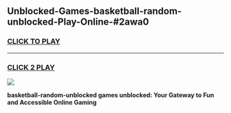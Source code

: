 
## Unblocked-Games-basketball-random-unblocked-Play-Online-#2awa0
<h3>
<a href="https://premium.freeplayer.one?title=basketball-random-unblocked&ref=27F">CLICK TO PLAY</a></h3>
<hr>

<h3>
<a href="https://premium.freeplayer.one?title=basketball-random-unblocked&ref=27F">CLICK 2 PLAY</a>
  
</h3>

<a href="https://premium.freeplayer.one?title=basketball-random-unblocked&ref=27F"><img src="https://clearcache.store/games.png"></a>


**basketball-random-unblocked games unblocked: Your Gateway to Fun and Accessible Online Gaming**
